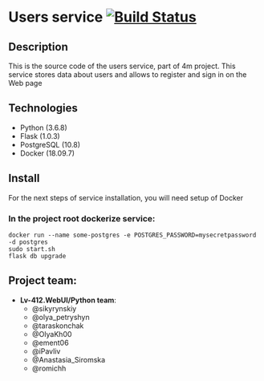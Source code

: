 # Users service [![Build Status](https://travis-ci.org/lv-412-python/users-service-repo.svg?branch=develop)](https://travis-ci.org/lv-412-python/users-service-repo)
## Description
This is the source code of the users service, part of 4m project. This service stores data about users and allows to register and sign in on the Web page

## Technologies
* Python (3.6.8)
* Flask (1.0.3)
* PostgreSQL (10.8)
* Docker (18.09.7)

## Install
For the next steps of service installation, you will need setup of Docker

### In the project root dockerize service:

```
docker run --name some-postgres -e POSTGRES_PASSWORD=mysecretpassword -d postgres
sudo start.sh
flask db upgrade
```


## Project team:
* **Lv-412.WebUI/Python team**:
    - @sikyrynskiy
    - @olya_petryshyn
    - @taraskonchak
    - @OlyaKh00
    - @ement06
    - @iPavliv
    - @Anastasia_Siromska
    - @romichh
